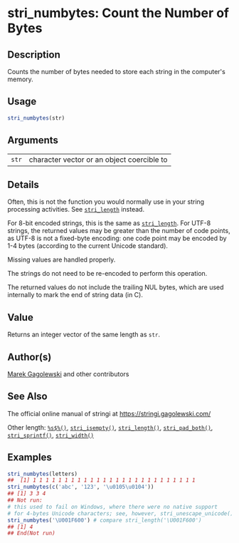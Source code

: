 # stri\_numbytes: Count the Number of Bytes

## Description

Counts the number of bytes needed to store each string in the computer\'s memory.

## Usage

```r
stri_numbytes(str)
```

## Arguments

|       |                                            |
|-------|--------------------------------------------|
| `str` | character vector or an object coercible to |

## Details

Often, this is not the function you would normally use in your string processing activities. See [`stri_length`](stri_length.md) instead.

For 8-bit encoded strings, this is the same as [`stri_length`](stri_length.md). For UTF-8 strings, the returned values may be greater than the number of code points, as UTF-8 is not a fixed-byte encoding: one code point may be encoded by 1-4 bytes (according to the current Unicode standard).

Missing values are handled properly.

The strings do not need to be re-encoded to perform this operation.

The returned values do not include the trailing NUL bytes, which are used internally to mark the end of string data (in C).

## Value

Returns an integer vector of the same length as `str`.

## Author(s)

[Marek Gagolewski](https://www.gagolewski.com/) and other contributors

## See Also

The official online manual of <span class="pkg">stringi</span> at <https://stringi.gagolewski.com/>

Other length: [`%s$%()`](operator_dollar.md), [`stri_isempty()`](stri_isempty.md), [`stri_length()`](stri_length.md), [`stri_pad_both()`](stri_pad.md), [`stri_sprintf()`](stri_sprintf.md), [`stri_width()`](stri_width.md)

## Examples




```r
stri_numbytes(letters)
##  [1] 1 1 1 1 1 1 1 1 1 1 1 1 1 1 1 1 1 1 1 1 1 1 1 1 1 1
stri_numbytes(c('abc', '123', '\u0105\u0104'))
## [1] 3 3 4
## Not run: 
# this used to fail on Windows, where there were no native support
# for 4-bytes Unicode characters; see, however, stri_unescape_unicode():
stri_numbytes('\U001F600') # compare stri_length('\U001F600')
## [1] 4
## End(Not run)
```
